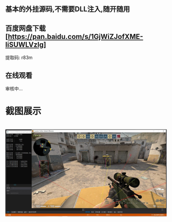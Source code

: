 
## 基本的外挂源码,不需要DLL注入,随开随用

## 百度网盘下载[https://pan.baidu.com/s/1GjWiZJofXME-liSUWLVzlg]
提取码: r83m

## 在线观看
审核中...

# 截图展示
<h1 align="center">
	<img src="demo.jpg">
</h1>








